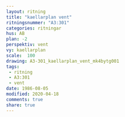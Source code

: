 ```yaml
---
layout: ritning
title: "kaellarplan vent"
ritningsnummer: "A3:301"
categories: ritningar
hus: AB
plan: -2
perspektiv: vent
vy: kaellarplan
scale:  100
drawing: A3-301_kaellarplan_vent_mk4bytg001
tags:
 - ritning
 - A3:301
 - vent
date: 1986-08-05
modified: 2020-04-18
comments: true
share: true
---
```

